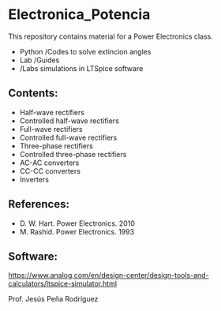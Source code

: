 # Electronica_Potencia

This repository contains material for a Power Electronics class.

* Python /Codes to solve extincion angles
* Lab /Guides
* /Labs simulations in LTSpice software

## Contents:
* Half-wave rectifiers
* Controlled half-wave rectifiers
* Full-wave rectifiers
* Controlled full-wave rectifiers
* Three-phase rectifiers
* Controlled three-phase rectifiers
* AC-AC converters
* CC-CC converters
* Inverters

## References: 
* D. W. Hart. Power Electronics. 2010
* M. Rashid. Power Electronics. 1993

## Software:
https://www.analog.com/en/design-center/design-tools-and-calculators/ltspice-simulator.html

Prof. Jesús Peña Rodríguez
